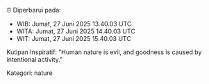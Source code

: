 ⏰ Diperbarui pada:
- WIB: Jumat, 27 Juni 2025 13.40.03 UTC
- WITA: Jumat, 27 Juni 2025 14.40.03 UTC
- WIT: Jumat, 27 Juni 2025 15.40.03 UTC

Kutipan Inspiratif:
"Human nature is evil, and goodness is caused by intentional activity."


Kategori: nature

